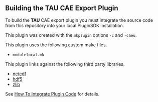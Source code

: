 ## Building the TAU CAE Export Plugin

To build the **TAU** CAE export plugin you must integrate the source code from 
this repository into your local PluginSDK installation.

This plugin was created with the `mkplugin` options `-c` and `-caeu`.

This plugin uses the following custom make files.
 * `modulelocal.mk`

This plugin links against the following third party libraries.
 * [netcdf][netcdf]
 * [hdf5][hdf5]
 * [zlib][zlib]

See [How To Integrate Plugin Code][HowTo] for details.

[HowTo]: https://github.com/pointwise/How-To-Integrate-Plugin-Code
[netcdf]: https://www.unidata.ucar.edu/downloads/netcdf/
[hdf5]: https://www.hdfgroup.org/
[zlib]: http://www.zlib.net/
